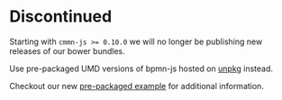 # Discontinued

Starting with `cmmn-js >= 0.10.0` we will no longer be publishing new releases of our bower bundles.

Use pre-packaged UMD versions of bpmn-js hosted on [unpkg](https://unpkg.com/cmmn-js/dist/) instead.

Checkout our new [pre-packaged example](https://github.com/bpmn-io/cmmn-js-examples/tree/master/pre-packaged) for additional information.
